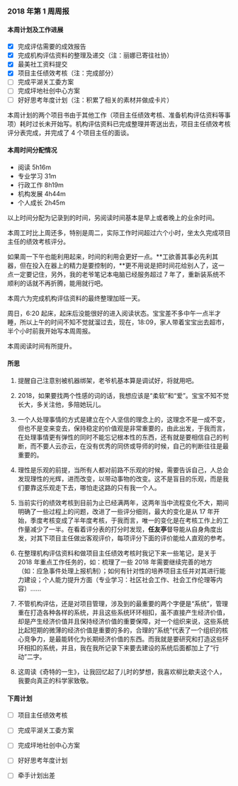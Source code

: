 ### 2018 年第 1 周周报
#### 本周计划及工作进展
- [x] 完成评估需要的成效报告
- [x] 完成机构评估资料的整理及递交（注：丽娜已寄往社协）
- [x] 最美社工资料提交
- [x] 项目主任绩效考核（注：完成部分）
- [ ] 完成平湖关工委方案
- [ ] 完成坪地社创中心方案
- [ ] 好好思考年度计划（注：积累了相关的素材并做成卡片）

本周计划的两个项目书由于其他工作（项目主任绩效考核、准备机构评估资料等事项）耗时过长未开始写。机构评估资料已完成整理并寄送出去，项目主任绩效考核评分表完成，并完成了 4 个项目主任的面谈。

#### 本周时间分配情况
- 阅读 5h16m
- 专业学习 31m
- 行政工作 8h19m
- 机构发展 4h44m
- 个人成长 2h45m

以上时间分配为记录到的时间，另阅读时间基本是早上或者晚上的业余时间。

本周工时比上周还多，特别是周二，实际工作时间超过六个小时，坐太久完成项目主任的绩效考核评分。

如果周一下午也能利用起来，时间的利用会更好一点。**工欲善其事必先利其器，但在投入在器上的精力是要控制的，**更不用说是把时间花给别人了，这一点一定要记住，另外，我的老爷笔记本电脑已经服务超过 7 年了，重新装系统不顺利的话就不再折腾，能用就行吧。

本周六为完成机构评估资料的最终整理加班一天。

周日，6:20 起床，起床后没能很好的进入阅读状态。宝宝差不多中午一点半才睡，所以上午的时间不知不觉就溜过去，现在，18:09，家人带着宝宝出去超市，半个小时前我开始写本周周报。

本周阅读时间有所提升。

#### 所思
1. 提醒自己注意别被机器绑架，老爷机基本算是调试好，将就用吧。

1. 2018，如果要找两个性感的词的话，我想应该是“柔软”和“爱”。宝宝不知不觉长大，多关注他，多陪她玩儿。

1. 一个人处理事情的方式是建立在个人坚信的理念上的，这理念不是一成不变，但也不是变来变去，保持稳定的价值观是非常重要的，由此出发，于我而言，在处理事情更有弹性的同时不能忘记根本性的东西，还有就是要相信自己的判断，而不要人云亦云，在没有优秀的同侪或导师的时候，自己的判断往往是最重要的。

1. 理性是乐观的前提，当所有人都对前路不乐观的时候，需要告诉自己，人总会发现理性的光辉，进而改变，以带动事物的改变。这不是盲目的乐观，而是我们要靠这乐观走下去，哪怕走这路的只有我一个人。

1. 当前实行的绩效考核到目前为止已经满两年，这两年当中流程变化不大，期间明确了一些过程上的问题，改进了一些评分细则，最大的变化是从 17 年开始，季度考核变成了半年度考核，于我而言，唯一的变化是在考核工作上的工作量减少了一半。在看着评分表的打分时发现，**任友亭**督导能从自身角度出发，对其下项目主任做出客观评价，每项评分下面的评价能给人直观的参考。 

1. 在整理机构评估资料和做项目主任绩效考核时我记下来一些笔记，是关于 2018 年重点工作任务的，如：梳理了一些 2018 年需要继续完善的地方（如：应急事件处理上报机制）；如何有针对性的培养项目主任并对其进行能力建设；个人能力提升方面（专业学习：社区社会工作、社会工作伦理等内容）……

1. 不管机构评估，还是对项目管理，涉及到的最重要的两个字便是“系统”，管理重在打造各种各样的系统，并且这些系统环环相扣，虽不直接产生经济价值，却是产生经济价值并且保持经济价值的重要保障，对一个组织来说，这些系统比起短期的微薄的经济价值是重要的多的，合理的“系统”代表了一个组织的核心竞争力，是最能转化为长期经济价值的东西。而我就是要研究和打造这些环环相扣的系统，并且，我在我所记录下来要去建设的系统后面都加上了“行动”二字。

1. 这周读《奇特的一生》，让我回忆起了儿时的梦想，我喜欢柳比歇夫这个人，我要向真正的科学家致敬。

#### 下周计划
- [ ] 项目主任绩效考核
- [ ] 完成平湖关工委方案
- [ ] 完成坪地社创中心方案
- [ ] 好好思考年度计划
- [ ] 牵手计划出差


